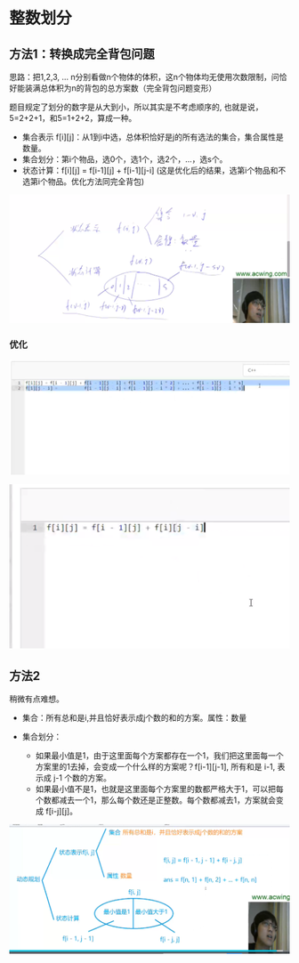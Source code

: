 # 整数划分

## 方法1：转换成完全背包问题

思路：把1,2,3, … n分别看做n个物体的体积，这n个物体均无使用次数限制，问恰好能装满总体积为n的背包的总方案数（完全背包问题变形）

题目规定了划分的数字是从大到小，所以其实是不考虑顺序的, 也就是说，5=2+2+1，和5=1+2+2，算成一种。

- 集合表示 f[i][j]：从1到i中选，总体积恰好是j的所有选法的集合，集合属性是数量。
- 集合划分：第i个物品，选0个，选1个，选2个，...，选s个。
- 状态计算：f[i][j] = f[i-1][j] + f[i-1][j-i] (这是优化后的结果，选第i个物品和不选第i个物品。优化方法同完全背包)

![](imgs/1.png)

### 优化

![](imgs/2.png)

![](imgs/3.png)

## 方法2

稍微有点难想。

- 集合：所有总和是i,并且恰好表示成j个数的和的方案。属性：数量
- 集合划分：

  - 如果最小值是1，由于这里面每个方案都存在一个1，我们把这里面每一个方案里的1去掉，会变成一个什么样的方案呢？f[i-1][j-1], 所有和是 i-1, 表示成 j-1 个数的方案。

  * 如果最小值不是1，也就是这里面每个方案里的数都严格大于1，可以把每个数都减去一个1，那么每个数还是正整数。每个数都减去1，方案就会变成 f[i-j][j]。

![](imgs/4.png)
